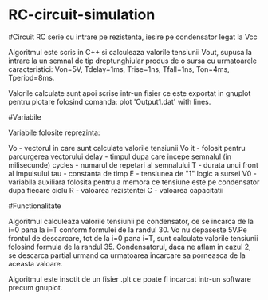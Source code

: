 # RC-circuit-simulation
#Circuit RC serie cu intrare pe rezistenta, iesire pe condensator legat la Vcc

Algoritmul este scris in C++ si calculeaza valorile tensiunii Vout, supusa la intrare la un semnal de tip dreptunghiular produs de o sursa cu urmatoarele caracteristici: Von=5V, Tdelay=1ms, Trise=1ns, Tfall=1ns, Ton=4ms, Tperiod=8ms.

Valorile calculate sunt apoi scrise intr-un fisier ce este exportat in gnuplot pentru plotare folosind comanda: plot 'Output1.dat' with lines.

#Variabile

Variabile folosite reprezinta: 

Vo - vectorul in care sunt calculate valorile tensiunii Vo
it - folosit pentru parcurgerea vectorului
delay - timpul dupa care incepe semnalul (in milisecunde)
cycles - numarul de repetari al semnalului
T - durata unui front al impulsului
tau - constanta de timp
E - tensiunea de "1" logic a sursei
V0 - variabila auxiliara folosita pentru a memora ce tensiune este pe condensator dupa fiecare ciclu
R - valoarea rezistentei
C - valoarea capacitatii

#Functionalitate

Algoritmul calculeaza valorile tensiunii pe condensator, ce se incarca de la i=0 pana la i=T conform formulei de la randul 30. Vo nu depaseste 5V.Pe frontul de descarcare, tot de la i=0 pana i=T, sunt calculate valorile tensiunii folosind formula de la randul 35. Condensatorul, daca ne aflam in cazul 2, se descarca partial urmand ca urmatoarea incarcare sa porneasca de la aceasta valoare.   

Algoritmul este insotit de un fisier .plt ce poate fi incarcat intr-un software precum gnuplot.
